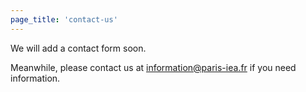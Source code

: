 ```yaml
---
page_title: 'contact-us'
---
```


We will add a contact form soon.

Meanwhile, please contact us at information@paris-iea.fr if you need information.

